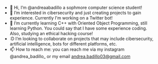 - 👋 Hi, I’m @andreaabadillo a sophmore computer science student!
- 👀 I’m interested in cibersecurity and just creating projects to gain experience. Currently I'm working on a Twitter bot!
- 🌱 I’m currently learning C++ with Oriented Object Programming, still learning Python. You could say that I have some experience coding. Also, studying an ethical hacking course!
- :D I’m looking to collaborate on projects that may include cibersecurity, artificial intelligence, bots for different platforms, etc.
- 📫 How to reach me: you can reach me via my instagram @andrea_badillo_ or my email andrea.badillo03@gmail.com

<!---
andreaabadillo/andreaabadillo is a ✨ special ✨ repository because its `README.md` (this file) appears on your GitHub profile.
You can click the Preview link to take a look at your changes.
--->

